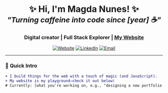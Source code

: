 <h1 align="center">
  ✨ Hi, I'm Magda Nunes! ✨ <br/>
  <sub><i>"Turning caffeine into code since [year] ☕"</i></sub>
</h1>

<h3 align="center">
  Digital creator | Full Stack Explorer | <a href="https://yourwebsite.com">My Website</a>
</h3>

<p align="center">
  <a href="https://yourwebsite.com"><img src="https://img.shields.io/badge/Website-FF7139?style=for-the-badge&logo=firefox&logoColor=white" alt="Website"></a>
  <a href="https://linkedin.com/in/yourprofile"><img src="https://img.shields.io/badge/LinkedIn-0077B5?style=for-the-badge&logo=linkedin&logoColor=white" alt="LinkedIn"></a>
  <a href="mailto:youremail@example.com"><img src="https://img.shields.io/badge/Email_Me-D14836?style=for-the-badge&logo=gmail&logoColor=white" alt="Email"></a>
</p>

---

### 👋 **Quick Intro**
```diff
+ I build things for the web with a touch of magic (and JavaScript).
+ My website is my playground—check it out below!
# Currently: [what you're working on, e.g., "designing a new portfolio feature"].
